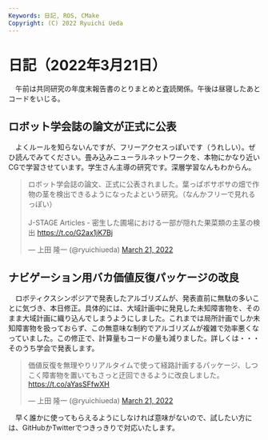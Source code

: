 ```yaml
---
Keywords: 日記, ROS, CMake
Copyright: (C) 2022 Ryuichi Ueda
---
```


# 日記（2022年3月21日）

　午前は共同研究の年度末報告書のとりまとめと査読関係。午後は昼寝したあとコードをいじる。

## ロボット学会誌の論文が正式に公表

　よくルールを知らないんですが、フリーアクセスっぽいです（うれしい）。ぜひ読んでみてください。畳み込みニューラルネットワークを、本物にかなり近いCGで学習させています。学生さん主導の研究です。深層学習なんもわからん。

<blockquote class="twitter-tweet" data-partner="tweetdeck"><p lang="ja" dir="ltr">ロボット学会誌の論文、正式に公表されました。葉っぱボサボサの畑で作物の茎を検出できるようになったよという研究。（なんかフリーで見れるっぽい）<br><br>J-STAGE Articles - 密生した圃場における一部が隠れた果菜類の主茎の検出 <a href="https://t.co/G2ax1jK7Bj">https://t.co/G2ax1jK7Bj</a></p>&mdash; 上田 隆一 (@ryuichiueda) <a href="https://twitter.com/ryuichiueda/status/1505897188877955073?ref_src=twsrc%5Etfw">March 21, 2022</a></blockquote>
<script async src="https://platform.twitter.com/widgets.js" charset="utf-8"></script>

## ナビゲーション用バカ価値反復パッケージの改良

　ロボティクスシンポジアで発表したアルゴリズムが、発表直前に無駄の多いことに気づき、本日修正。具体的には、大域計画中に発見した未知障害物を、そのまま大域計画に織り込んでしまうようにしました。これまでは局所計画でしか未知障害物を扱っておらず、この無意味な制約でアルゴリズムが複雑で効率悪くなっていました。この修正で、計算量もコードの量も減りました。詳しくは・・・そのうち学会で発表します。

<blockquote class="twitter-tweet" data-partner="tweetdeck"><p lang="ja" dir="ltr">価値反復を無理やりリアルタイムで使って経路計画するパッケージ、しつこく障害物を置いてもさっと迂回できるように改良しました。<a href="https://t.co/aYasSFfwXH">https://t.co/aYasSFfwXH</a></p>&mdash; 上田 隆一 (@ryuichiueda) <a href="https://twitter.com/ryuichiueda/status/1505871029360480257?ref_src=twsrc%5Etfw">March 21, 2022</a></blockquote>
<script async src="https://platform.twitter.com/widgets.js" charset="utf-8"></script>


　早く誰かに使ってもらえるようにしなければ意味がないので、試したい方には、GitHubかTwitterでつきっきりで対応いたします。


